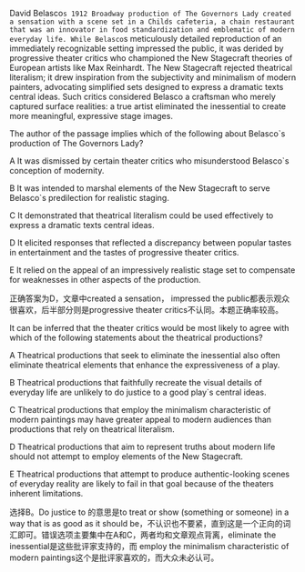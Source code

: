 David Belasco`s 1912 Broadway production of The Governors Lady created a sensation with a scene set in a Childs cafeteria, a chain restaurant that was an innovator in food standardization and emblematic of modern everyday life. While Belasco`s meticulously detailed reproduction of an immediately recognizable setting impressed the public, it was derided by progressive theater critics who championed the New Stagecraft theories of European artists like Max Reinhardt. The New Stagecraft rejected theatrical literalism; it drew inspiration from the subjectivity and minimalism of modern painters, advocating simplified sets designed to express a dramatic texts central ideas. Such critics considered Belasco a craftsman who merely captured surface realities: a true artist eliminated the inessential to create more meaningful, expressive stage images.

The author of the passage implies which of the following about Belasco`s production of The Governors Lady?

A It was dismissed by certain theater critics who misunderstood Belasco`s conception of modernity.

B It was intended to marshal elements of the New Stagecraft to serve Belasco`s predilection for realistic staging.

C It demonstrated that theatrical literalism could be used effectively to express a dramatic texts central ideas.

D It elicited responses that reflected a discrepancy between popular tastes in entertainment and the tastes of progressive theater critics.

E It relied on the appeal of an impressively realistic stage set to compensate for weaknesses in other aspects of the production.

正确答案为D，文章中created a sensation， impressed the public都表示观众很喜欢，后半部分则是progressive theater critics不认同。本题正确率较高。

It can be inferred that the theater critics would be most likely to agree with which of the following statements about the theatrical productions?

A Theatrical productions that seek to eliminate the inessential also often eliminate theatrical elements that enhance the expressiveness of a play.

B Theatrical productions that faithfully recreate the visual details of everyday life are unlikely to do justice to a good play`s central ideas.

C Theatrical productions that employ the minimalism characteristic of modern paintings may have greater appeal to modern audiences than productions that rely on theatrical literalism.

D Theatrical productions that aim to represent truths about modern life should not attempt to employ elements of the New Stagecraft.

E Theatrical productions that attempt to produce authentic-looking scenes of everyday reality are likely to fail in that goal because of the theaters inherent limitations.

选择B。Do justice to 的意思是to treat or show (something or someone) in a way that is as good as it should be，不认识也不要紧，直到这是一个正向的词汇即可。错误选项主要集中在A和C，两者均和文章观点背离，eliminate the inessential是这些批评家支持的，而 employ the minimalism characteristic of modern paintings这个是批评家喜欢的，而大众未必认可。
